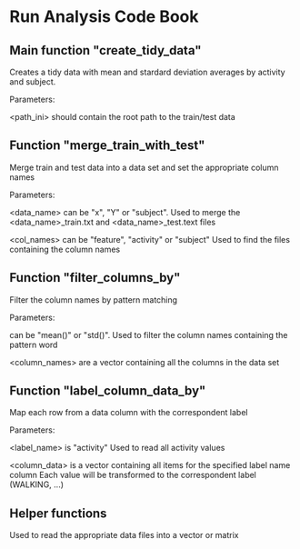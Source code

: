 Run Analysis Code Book
======================

Main function "create_tidy_data"
--------------------------------
Creates a tidy data with mean and stardard deviation averages by activity and subject.

Parameters:

<path_ini> should contain the root path to the train/test data

	
Function "merge_train_with_test"
--------------------------------
Merge train and test data into a data set and set the appropriate column names

Parameters:

<data_name> can be "x", "Y" or "subject". 
Used to merge the <data_name>_train.txt and <data_name>_test.text files
	
<col_names> can be "feature", "activity" or "subject"
Used to find the files containing the column names
	

Function "filter_columns_by"
--------------------------
Filter the column names by pattern matching

Parameters:

<pattern> can be "mean()" or "std()".
Used to filter the column names containing the pattern word
	
<column_names> are a vector containing all the columns in the data set

	
Function "label_column_data_by"
-----------------------------
Map each row from a data column with the correspondent label

Parameters:

<label_name> is "activity"
Used to read all activity values
	
<column_data> is a vector containing all items for the specified label name column
Each value will be transformed to the correspondent label (WALKING, ...)
	
	
Helper functions
----------------
Used to read the appropriate data files into a vector or matrix

